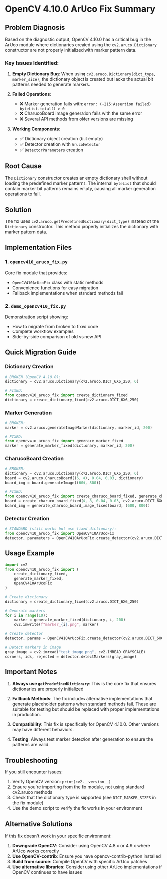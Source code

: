 # OpenCV 4.10.0 ArUco Fix Summary

## Problem Diagnosis

Based on the diagnostic output, OpenCV 4.10.0 has a critical bug in the ArUco module where dictionaries created using the `cv2.aruco.Dictionary` constructor are not properly initialized with marker pattern data.

### Key Issues Identified:

1. **Empty Dictionary Bug**: When using `cv2.aruco.Dictionary(dict_type, marker_size)`, the dictionary object is created but lacks the actual bit patterns needed to generate markers.

2. **Failed Operations**:
   - ❌ Marker generation fails with: `error: (-215:Assertion failed) byteList.total() > 0`
   - ❌ CharucoBoard image generation fails with the same error
   - ❌ Several API methods from older versions are missing

3. **Working Components**:
   - ✅ Dictionary object creation (but empty)
   - ✅ Detector creation with `ArucoDetector`
   - ✅ `DetectorParameters` creation

## Root Cause

The `Dictionary` constructor creates an empty dictionary shell without loading the predefined marker patterns. The internal `byteList` that should contain marker bit patterns remains empty, causing all marker generation operations to fail.

## Solution

The fix uses `cv2.aruco.getPredefinedDictionary(dict_type)` instead of the `Dictionary` constructor. This method properly initializes the dictionary with marker pattern data.

## Implementation Files

### 1. `opencv410_aruco_fix.py`
Core fix module that provides:
- `OpenCV410ArUcoFix` class with static methods
- Convenience functions for easy migration
- Fallback implementations when standard methods fail

### 2. `demo_opencv410_fix.py`
Demonstration script showing:
- How to migrate from broken to fixed code
- Complete workflow examples
- Side-by-side comparison of old vs new API

## Quick Migration Guide

### Dictionary Creation
```python
# BROKEN (OpenCV 4.10.0):
dictionary = cv2.aruco.Dictionary(cv2.aruco.DICT_6X6_250, 6)

# FIXED:
from opencv410_aruco_fix import create_dictionary_fixed
dictionary = create_dictionary_fixed(cv2.aruco.DICT_6X6_250)
```

### Marker Generation
```python
# BROKEN:
marker = cv2.aruco.generateImageMarker(dictionary, marker_id, 200)

# FIXED:
from opencv410_aruco_fix import generate_marker_fixed
marker = generate_marker_fixed(dictionary, marker_id, 200)
```

### CharucoBoard Creation
```python
# BROKEN:
dictionary = cv2.aruco.Dictionary(cv2.aruco.DICT_6X6_250, 6)
board = cv2.aruco.CharucoBoard((6, 8), 0.04, 0.03, dictionary)
board_img = board.generateImage((600, 800))

# FIXED:
from opencv410_aruco_fix import create_charuco_board_fixed, generate_charuco_board_image_fixed
board = create_charuco_board_fixed(6, 8, 0.04, 0.03, cv2.aruco.DICT_6X6_250)
board_img = generate_charuco_board_image_fixed(board, (600, 800))
```

### Detector Creation
```python
# STANDARD (still works but use fixed dictionary):
from opencv410_aruco_fix import OpenCV410ArUcoFix
detector, parameters = OpenCV410ArUcoFix.create_detector(cv2.aruco.DICT_6X6_250)
```

## Usage Example

```python
import cv2
from opencv410_aruco_fix import (
    create_dictionary_fixed,
    generate_marker_fixed,
    OpenCV410ArUcoFix
)

# Create dictionary
dictionary = create_dictionary_fixed(cv2.aruco.DICT_6X6_250)

# Generate markers
for i in range(10):
    marker = generate_marker_fixed(dictionary, i, 200)
    cv2.imwrite(f"marker_{i}.png", marker)

# Create detector
detector, params = OpenCV410ArUcoFix.create_detector(cv2.aruco.DICT_6X6_250)

# Detect markers in image
gray_image = cv2.imread("test_image.png", cv2.IMREAD_GRAYSCALE)
corners, ids, rejected = detector.detectMarkers(gray_image)
```

## Important Notes

1. **Always use `getPredefinedDictionary`**: This is the core fix that ensures dictionaries are properly initialized.

2. **Fallback Methods**: The fix includes alternative implementations that generate placeholder patterns when standard methods fail. These are suitable for testing but should be replaced with proper implementations in production.

3. **Compatibility**: This fix is specifically for OpenCV 4.10.0. Other versions may have different behaviors.

4. **Testing**: Always test marker detection after generation to ensure the patterns are valid.

## Troubleshooting

If you still encounter issues:

1. Verify OpenCV version: `print(cv2.__version__)`
2. Ensure you're importing from the fix module, not using standard cv2.aruco methods
3. Check that the dictionary type is supported (see `DICT_MARKER_SIZES` in the fix module)
4. Use the demo script to verify the fix works in your environment

## Alternative Solutions

If this fix doesn't work in your specific environment:

1. **Downgrade OpenCV**: Consider using OpenCV 4.8.x or 4.9.x where ArUco works correctly
2. **Use OpenCV-contrib**: Ensure you have opencv-contrib-python installed
3. **Build from source**: Compile OpenCV with specific ArUco patches
4. **Use alternative libraries**: Consider using other ArUco implementations if OpenCV continues to have issues
